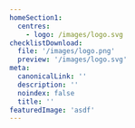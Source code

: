 ```yaml
---
homeSection1:
  centres:
    - logo: /images/logo.svg
checklistDownload:
  file: '/images/logo.png'
  preview: '/images/logo.svg'
meta:
  canonicalLink: ''
  description: ''
  noindex: false
  title: ''
featuredImage: 'asdf'
---
```

